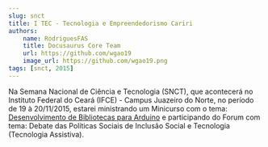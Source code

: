 ```yaml
---
slug: snct
title: I TEC - Tecnologia e Empreendedorismo Cariri
authors: 
    name: RodriguesFAS
    title: Docusaurus Core Team
    url: https://github.com/wgao19
    image_url: https://github.com/wgao19.png
tags: [snct, 2015]
---
```



Na Semana Nacional de Ciência e Tecnologia (SNCT), que acontecerá no Instituto Federal do Ceará (IFCE) - Campus Juazeiro do Norte, no período de 19 à 20/11/2015, estarei ministrando um Minicurso com o tema: [Desenvolvimento de Bibliotecas para Arduino](https://docs.google.com/presentation/d/e/2PACX-1vRyjsKbG-kgbVoblhgJa0IhSfDUxB5QMHfiIzCKyVhH0UIN8DBvx3At4oH_Of9v84h1VRSWE6aBhN4b/pub?start=false&loop=false&delayms=3000&slide=id.p) e participando do Forum com tema: Debate das Políticas Sociais de Inclusão Social e Tecnologia (Tecnologia Assistiva).